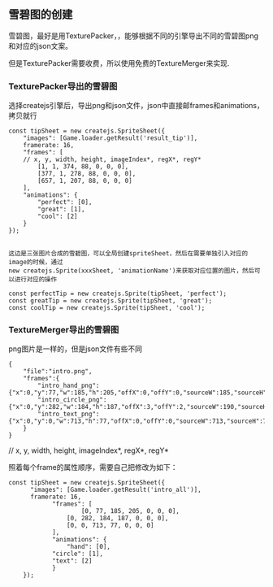 ## 雪碧图的创建

雪碧图，最好是用TexturePacker，，能够根据不同的引擎导出不同的雪碧图png和对应的json文案。

但是TexturePacker需要收费，所以使用免费的TextureMerger来实现.



### TexturePacker导出的雪碧图

选择createjs引擎后，导出png和json文件，json中直接邮frames和animations，拷贝就行

```
const tipSheet = new createjs.SpriteSheet({
	"images": [Game.loader.getResult('result_tip')],
	framerate: 16,
	"frames": [
	// x, y, width, height, imageIndex*, regX*, regY*
		[1, 1, 374, 88, 0, 0, 0],
		[377, 1, 278, 88, 0, 0, 0],
		[657, 1, 207, 88, 0, 0, 0]
	],
	"animations": {
		"perfect": [0],
		"great": [1],
		"cool": [2]
	}
});


这边是三张图片合成的雪碧图，可以全局创建spriteSheet，然后在需要单独引入对应的image的时候，通过
new createjs.Sprite(xxxSheet, 'animationName')来获取对应位置的图片，然后可以进行对应的操作

const perfectTip = new createjs.Sprite(tipSheet, 'perfect');
const greatTip = new createjs.Sprite(tipSheet, 'great');
const coolTip = new createjs.Sprite(tipSheet, 'cool');
```



### TextureMerger导出的雪碧图

png图片是一样的，但是json文件有些不同

```
{
	"file":"intro.png",
	"frames":{
		"intro_hand_png":{"x":0,"y":77,"w":185,"h":205,"offX":0,"offY":0,"sourceW":185,"sourceH":205},
		"intro_circle_png":{"x":0,"y":282,"w":184,"h":187,"offX":3,"offY":2,"sourceW":190,"sourceH":190},
		"intro_text_png":{"x":0,"y":0,"w":713,"h":77,"offX":0,"offY":0,"sourceW":713,"sourceH":77}
	}
}
```

// x, y, width, height, imageIndex*, regX*, regY*

照着每个frame的属性顺序，需要自己把修改为如下：

```
const tipSheet = new createjs.SpriteSheet({
      "images": [Game.loader.getResult('intro_all')],
      framerate: 16,
			"frames": [
					[0, 77, 185, 205, 0, 0, 0],
			    [0, 282, 184, 187, 0, 0, 0],
			    [0, 0, 713, 77, 0, 0, 0]
			],
			"animations": {
				"hand": [0],
		    "circle": [1],
		    "text": [2]
			}
    });
```

